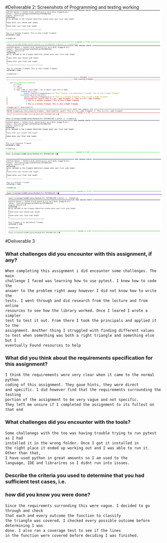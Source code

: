 #Deliverable 2: Screenshots of Programming and testing working 
![Alt text](https://github.com/BriannaPGarland/Brianna-Garland-SSW567/blob/main/Homework01/Screen%20Shot%202022-09-14%20at%208.18.41%20PM.png)
![Alt text](https://github.com/BriannaPGarland/Brianna-Garland-SSW567/blob/main/Homework01/Screen%20Shot%202022-09-14%20at%208.18.55%20PM.png)
![Alt text](https://github.com/BriannaPGarland/Brianna-Garland-SSW567/blob/main/Homework01/Screen%20Shot%202022-09-14%20at%208.20.12%20PM.png)
![Alt text](https://github.com/BriannaPGarland/Brianna-Garland-SSW567/blob/main/Homework01/Screen%20Shot%202022-09-14%20at%208.20.44%20PM.png)
![Alt text](https://github.com/BriannaPGarland/Brianna-Garland-SSW567/blob/main/Homework01/Screen%20Shot%202022-09-14%20at%208.21.01%20PM.png)

#Deliverable 3 
### What challenges did you encounter with this assignment, if any? 
    When completing this assignment i did encounter some challenges. The main
    challenge I faced was learning how to use pytest. I knew how to code the 
    answer to the problem right away however I did not know how to write the
    tests. I went through and did research from the lecture and from online 
    resources to see how the library worked. Once I leared I wrote a simpler 
    test to test it out. From there I took the principals and applied it to the
    assignment. Another thing I struggled with finding different values
    to test when something was both a right triangle and something else but I 
    eventually Found resources to help
     
### What did you think about the requirements specification for this assignment?
    I think the requirements were very clear when it came to the normal python
    coding of this assignment. They gave hints, they were direct 
    and specific. I did however find that the requirements surrounding the testing 
    portion of the assignment to be very vague and not specific. 
    They left me unsure if I completed the assignment to its fullest on that end
   
### What challenges did you encounter with the tools?
    Some challenegs with the too was having trouble trying to run pytest as I had 
    installed it in the wrong folder. Once I got it installed in
    the right place it ended up working out and I was able to run it. Other than that, 
    I have used python in great amounts so I am used to the 
    language, IDE and librarires so I didnt run into issues.
   
### Describe the criteria you used to determine that you had sufficient test cases, i.e.
### how did you know you were done?
    Since the requiremnts surronding this were vague. I decided to go through and check
    that each and every outcome the function to classify 
    the triangle was covered. I checked every possible outcome before determining I was
    done. I also ran a coverage test to see if the lines 
    in the function were covered before deciding I was finished. 
    
    
